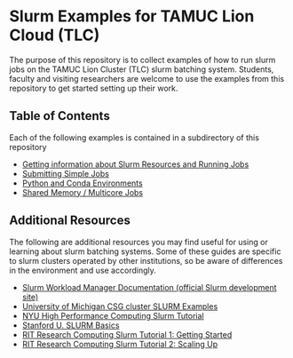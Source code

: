# Slurm Examples for TAMUC Lion Cloud (TLC)

The purpose of this repository is to collect examples of how to run slurm jobs on the
TAMUC Lion Cluster (TLC) slurm batching system.  Students, faculty and visiting researchers
are welcome to use the examples from this repository to get started setting up their work.

## Table of Contents

Each of the following examples is contained in a subdirectory of this repository

- [Getting information about Slurm Resources and Running Jobs](./00-slurminfo/README.md)
- [Submitting Simple Jobs](./01-simple/README.md)
- [Python and Conda Environments](./02-python-conda/README.md)
- [Shared Memory / Multicore Jobs](./03-sharedmem-multicore/README.md)

## Additional Resources

The following are additional resources you may find useful for using or learning about
slurm batching systems.  Some of these guides are specific to slurm clusters operated
by other institutions, so be aware of differences in the environment and use accordingly.

- [Slurm Workload Manager Documentation (official Slurm development site)](https://slurm.schedmd.com/documentation.html)
- [University of Michigan CSG cluster SLURM Examples](https://github.com/statgen/SLURM-examples/tree/master)
- [NYU High Performance Computing Slurm Tutorial](https://sites.google.com/nyu.edu/nyu-hpc/training-support/tutorials/slurm-tutorial)
- [Stanford U. SLURM Basics](https://sites.google.com/nyu.edu/nyu-hpc/training-support/tutorials/slurm-tutorial)
- [RIT Research Computing Slurm Tutorial 1: Getting Started](https://research-computing.git-pages.rit.edu/docs/slurm_quick_start_tutorial.html)
- [RIT Research Computing Slurm Tutorial 2: Scaling Up](https://research-computing.git-pages.rit.edu/docs/slurm_tutorial_2.html)
